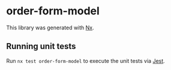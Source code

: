 # order-form-model

This library was generated with [Nx](https://nx.dev).

## Running unit tests

Run `nx test order-form-model` to execute the unit tests via [Jest](https://jestjs.io).

